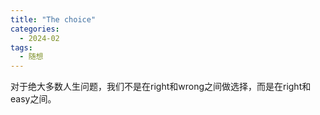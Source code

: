 ```yaml
---
title: "The choice"
categories:
  - 2024-02
tags:
  - 随想
---
```


对于绝大多数人生问题，我们不是在right和wrong之间做选择，而是在right和easy之间。